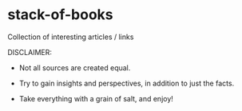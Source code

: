 # stack-of-books
Collection of interesting articles / links

DISCLAIMER:

* Not all sources are created equal.

* Try to gain insights and perspectives, in addition to just the facts.

* Take everything with a grain of salt, and enjoy!
